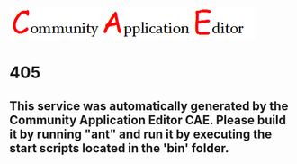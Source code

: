 ![CAE](https://github.com/PhilCAEOrg/microservice-405/blob/master/img/logo.png)  

405
===================


This service was automatically generated by the Community Application Editor CAE. Please build it by running "ant" and run it by executing the start scripts located in the 'bin' folder.
---------------
